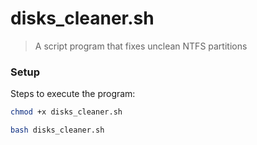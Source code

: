 # disks_cleaner.sh
> A script program that fixes unclean NTFS partitions

### Setup

Steps to execute the program:

```sh
chmod +x disks_cleaner.sh
```
```sh
bash disks_cleaner.sh
```
